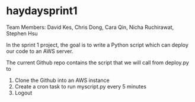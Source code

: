 # haydaysprint1

Team Members: David Kes, Chris Dong, Cara Qin, Nicha Ruchirawat, Stephen Hsu

In the sprint 1 project, the goal is to write a Python script which can deploy our code to an AWS server. 

The current Github repo contains the script that we will call from deploy.py to 

  1. Clone the Github into an AWS instance
  2. Create a cron task to run myscript.py every 5 minutes
  3. Logout
  
